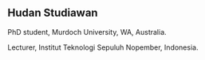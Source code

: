 ## Hudan Studiawan

PhD student, Murdoch University, WA, Australia. 

Lecturer, Institut Teknologi Sepuluh Nopember, Indonesia.
